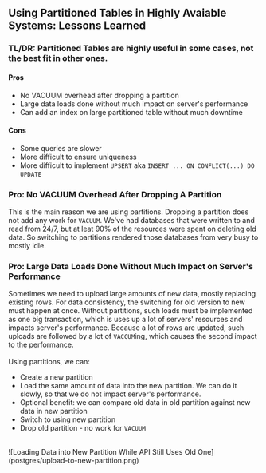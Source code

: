 ## Using Partitioned Tables in Highly Avaiable Systems: Lessons Learned
### TL/DR: Partitioned Tables are highly useful in some cases, not the best fit in other ones.
#### Pros
* No VACUUM overhead after dropping a partition
* Large data loads done without much impact on server's performance
* Can add an index on large partitioned table without much downtime
#### Cons
* Some queries are slower
* More difficult to ensure uniqueness
* More difficult to implement `UPSERT` aka `INSERT ... ON CONFLICT(...) DO UPDATE`
### Pro: No VACUUM Overhead After Dropping A Partition
This is the main reason we are using partitions. Dropping a partition does not add any work for `VACUUM`. We've had databases that were written to and read from 24/7, but at leat 90% of the resources were spent on deleting old data. So switching to partitions rendered those databases from very busy to mostly idle.
### Pro: Large Data Loads Done Without Much Impact on Server's Performance
Sometimes we need to upload large amounts of new data, mostly replacing existing rows. For data consistency, the switching for old version to new must happen at once. Without partitions, such loads must be implemented as one big transaction, which is uses up a lot of servers' resources and impacts server's performance. Because a lot of rows are updated, such uploads are followed by a lot of `VACCUM`ing, which causes the second impact to the performance.
<br/>
<br/>
Using partitions, we can:
* Create a new partition
* Load the same amount of data into the new partition. We can do it slowly, so that we do not impact server's performance.
* Optional benefit: we can compare old data in old partition against new data in new partition
* Switch to using new partition
* Drop old partition - no work for `VACUUM`
<br/>
![Loading Data into New Partition While API Still Uses Old One](postgres/upload-to-new-partition.png)
